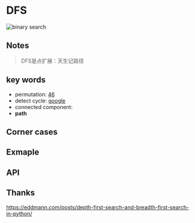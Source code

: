 
# DFS


![binary search](https://i.imgur.com/RVGtn22.gif)


## Notes

> DFS是点扩展：天生记路径



## key words

- permutation: [46](https://repl.it/@WillWang42/permute)
- detect cycle: [google](https://willwang-x.github.io/2018/02/shift)
- connected component:
- **path** 

## Corner cases


## Exmaple 



## API  


## Thanks 

https://eddmann.com/posts/depth-first-search-and-breadth-first-search-in-python/
